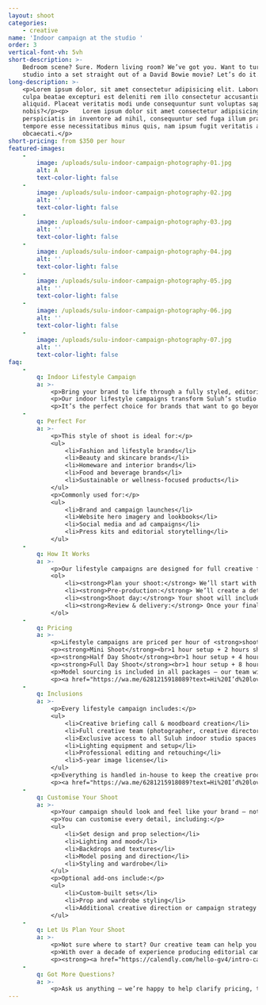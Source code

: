 ```yaml
---
layout: shoot
categories:
    - creative
name: 'Indoor campaign at the studio '
order: 3
vertical-font-vh: 5vh
short-description: >-
    Bedroom scene? Sure. Modern living room? We’ve got you. Want to turn our
    studio into a set straight out of a David Bowie movie? Let’s do it. 
long-description: >-
    <p>Lorem ipsum dolor, sit amet consectetur adipisicing elit. Laborum in
    culpa beatae excepturi est deleniti rem illo consectetur accusantium
    aliquid. Placeat veritatis modi unde consequuntur sunt voluptas sapiente hic
    nobis?</p><p>    Lorem ipsum dolor sit amet consectetur adipisicing elit. Ex
    perspiciatis in inventore ad nihil, consequuntur sed fuga illum praesentium
    tempore esse necessitatibus minus quis, nam ipsum fugit veritatis aut
    obcaecati.</p>
short-pricing: from $350 per hour
featured-images:
    -
        image: /uploads/sulu-indoor-campaign-photography-01.jpg
        alt: A
        text-color-light: false
    -
        image: /uploads/sulu-indoor-campaign-photography-02.jpg
        alt: ''
        text-color-light: false
    -
        image: /uploads/sulu-indoor-campaign-photography-03.jpg
        alt: ''
        text-color-light: false
    -
        image: /uploads/sulu-indoor-campaign-photography-04.jpg
        alt: ''
        text-color-light: false
    -
        image: /uploads/sulu-indoor-campaign-photography-05.jpg
        alt: ''
        text-color-light: false
    -
        image: /uploads/sulu-indoor-campaign-photography-06.jpg
        alt: ''
        text-color-light: false
    -
        image: /uploads/sulu-indoor-campaign-photography-07.jpg
        alt: ''
        text-color-light: false
faq:
    -
        q: Indoor Lifestyle Campaign
        a: >-
            <p>Bring your brand to life through a fully styled, editorial shoot designed to feel immersive, authentic, and distinctly you.</p>
            <p>Our indoor lifestyle campaigns transform Suluh’s studio spaces into creative sets that tell your brand story — from bright, minimalist interiors to rich, cinematic scenes. Whether you want a cozy home aesthetic, a modern living space, or a styled environment that feels straight out of a magazine, our team will plan and produce every detail to perfection.</p>
            <p>It’s the perfect choice for brands that want to go beyond simple product shots and create a cohesive visual campaign that connects.</p>
    -
        q: Perfect For
        a: >-
            <p>This style of shoot is ideal for:</p>
            <ul>
                <li>Fashion and lifestyle brands</li>
                <li>Beauty and skincare brands</li>
                <li>Homeware and interior brands</li>
                <li>Food and beverage brands</li>
                <li>Sustainable or wellness-focused products</li>
            </ul>
            <p>Commonly used for:</p>
            <ul>
                <li>Brand and campaign launches</li>
                <li>Website hero imagery and lookbooks</li>
                <li>Social media and ad campaigns</li>
                <li>Press kits and editorial storytelling</li>
            </ul>
    -
        q: How It Works
        a: >-
            <p>Our lifestyle campaigns are designed for full creative flexibility — so you can bring your concept to life exactly the way you imagine it.</p>
            <ol>
                <li><strong>Plan your shoot:</strong> We’ll start with a creative briefing call to understand your brand vision, target audience, and campaign goals. From there, our creative team develops the concept and visual direction.</li>
                <li><strong>Pre-production:</strong> We’ll create a detailed moodboard and shoot plan covering set design, lighting, shotlist, and styling notes. You can choose from our existing studio spaces and props or have us build a custom set just for your campaign.</li>
                <li><strong>Shoot day:</strong> Your shoot will include a full creative team — lead photographer, creative director, production manager, and 2x shoot assistants — all working to deliver a cohesive, high-impact result. You’ll have complete flexibility throughout the day to experiment with poses, angles, and lighting setups.</li>
                <li><strong>Review & delivery:</strong> Once your final images are edited and retouched, we’ll upload them to a private gallery for your review and approval before delivery.</li>
            </ol>
    -
        q: Pricing
        a: >-
            <p>Lifestyle campaigns are priced per hour of <strong>shoot time</strong>, giving you creative freedom to build your dream shoot while we handle every detail behind the scenes. Each session includes your full creative team, studio rental, and all pre- and post-production.</p>
            <p><strong>Mini Shoot</strong><br>1 hour setup + 2 hours shoot time = $1,650 ($550/hour)</p>
            <p><strong>Half Day Shoot</strong><br>1 hour setup + 4 hours shoot time = $2,500 ($500/hour)</p>
            <p><strong>Full Day Shoot</strong><br>1 hour setup + 8 hours shoot time = $4,050 ($450/hour)</p>
            <p>Model sourcing is included in all packages — our team will help you find the perfect talent to suit your brand aesthetic. Professional model and HMUA fees are quoted separately.</p>
            <p><a href="https://wa.me/6281215918089?text=Hi%20I’d%20love%20more%20details%20about%20the%20pricing%20for%20indoor%20campaign%20photography%20at%20Suluh%20Studio">See full pricing details below.</a></p>
    -
        q: Inclusions
        a: >-
            <p>Every lifestyle campaign includes:</p>
            <ul>
                <li>Creative briefing call & moodboard creation</li>
                <li>Full creative team (photographer, creative director, production manager, 2x assistants)</li>
                <li>Exclusive access to all Suluh indoor studio spaces and complimentary props</li>
                <li>Lighting equipment and setup</li>
                <li>Professional editing and retouching</li>
                <li>5-year image license</li>
            </ul>
            <p>Everything is handled in-house to keep the creative process seamless and the final result cohesive and on-brand.</p>
            <p><a href="https://wa.me/6281215918089?text=Hi%20I’d%20love%20more%20details%20about%20the%20pricing%20for%20indoor%20campaign%20photography%20at%20Suluh%20Studio">See full pricing details below.</a></p>
    -
        q: Customise Your Shoot
        a: >-
            <p>Your campaign should look and feel like your brand — not anyone else’s.</p>
            <p>You can customise every detail, including:</p>
            <ul>
                <li>Set design and prop selection</li>
                <li>Lighting and mood</li>
                <li>Backdrops and textures</li>
                <li>Model posing and direction</li>
                <li>Styling and wardrobe</li>
            </ul>
            <p>Optional add-ons include:</p>
            <ul>
                <li>Custom-built sets</li>
                <li>Prop and wardrobe styling</li>
                <li>Additional creative direction or campaign strategy support</li>
            </ul>
    -
        q: Let Us Plan Your Shoot
        a: >-
            <p>Not sure where to start? Our creative team can help you design the perfect lifestyle campaign from concept to final delivery.</p>
            <p>With over a decade of experience producing editorial campaigns and branded content, we’ll guide you through everything — from creative direction to execution.</p>
            <p><strong><a href="https://calendly.com/hello-gv4/intro-call">Book a complimentary call</a></strong> and let’s bring your vision to life.</p>
    -
        q: Got More Questions?
        a: >-
            <p>Ask us anything — we’re happy to help clarify pricing, timelines, workflow, or review your moodboard and let you know what’s possible for your shoot.</p>
---
```

